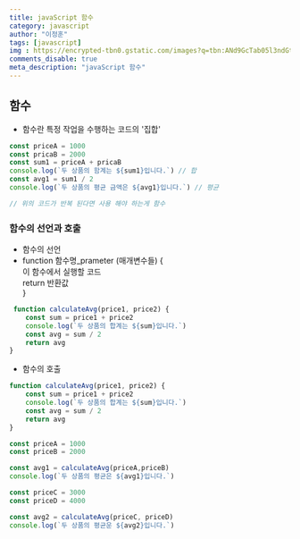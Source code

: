 ```yaml
---
title: javaScript 함수
category: javascript
author: "이정훈"
tags: [javascript]
img : https://encrypted-tbn0.gstatic.com/images?q=tbn:ANd9GcTab05l3ndGtZqyqxgTeOkmB7g2eDGyYrQp60gRu108tIEXOLQTl8tf9Jpx90UiNJEIv1Q&usqp=CAU
comments_disable: true
meta_description: "javaScript 함수"
---
```


## 함수

-   함수란 특정 작업을 수행하는 코드의 '집합'

```javascript
const priceA = 1000
const pricaB = 2000
const sum1 = priceA + pricaB
console.log(`두 상품의 함계는 ${sum1}입니다.`) // 합
const avg1 = sum1 / 2
console.log(`두 상품의 평균 금액은 ${avg1}입니다.`) // 평균 

// 위의 코드가 반복 된다면 사용 해야 하는게 함수
```

### 함수의 선언과 호출

-   함수의 선언
-   function 함수명_prameter (매개변수들) {  
    이 함수에서 실행할 코드  
    return 반환값  
    }

```javascript
 function calculateAvg(price1, price2) {
    const sum = price1 + price2
    console.log(`두 상품의 합계는 ${sum}입니다.`)
    const avg = sum / 2
    return avg
}
```

-   함수의 호출

```javascript
function calculateAvg(price1, price2) {
    const sum = price1 + price2
    console.log(`두 상품의 합계는 ${sum}입니다.`)
    const avg = sum / 2
    return avg
}

const priceA = 1000
const priceB = 2000

const avg1 = calculateAvg(priceA,priceB)
console.log(`두 상품의 평균은 ${avg1}입니다.`)

const priceC = 3000
const priceD = 4000

const avg2 = calculateAvg(priceC, priceD)
console.log(`두 상품의 평균운 ${avg2}입니다.`)
```